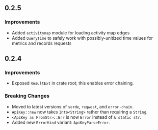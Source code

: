 ## 0.2.5

### Improvements
- Added `activitymap` module for loading activity map edges
- Added `QueryTime` to safely work with possibly-unitized time values for metrics and records requests

## 0.2.4

### Improvements
- Exposed `ResultExt` in crate root; this enables error chaining.

### Breaking Changes
- Moved to latest versions of `serde`, `reqwest`, and `error-chain`.
- `ApiKey::new` now takes `Into<String>` rather than requiring a `String`.
- `<ApiKey as FromStr>::Err` is now `Error` instead of `&'static str`.
- Added new `ErrorKind` variant: `ApiKeyParseError`.